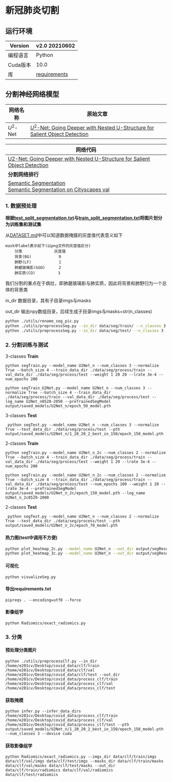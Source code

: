 # 新冠肺炎切割

## 运行环境

| Version  | v2.0    20210602             |
| -------- | ------------------------------- |
| 编程语言 | Python                          |
| Cuda版本 | 10.0                            |
| 库       | [requirements](./requirement.txt) |

## 分割神经网络模型

| 网络名称  | 原始文章                                                     |
| --------- | ------------------------------------------------------------ |
| $U^2$-Net | [$U^2$-Net: Going Deeper with Nested U-Structure for Salient Object Detection](https://arxiv.org/pdf/2005.09007.pdf) |

| 网络代码                                                     |
| ------------------------------------------------------------ |
| [U2-Net: Going Deeper with Nested U-Structure for Salient Object Detection](https://github.com/xuebinqin/U-2-Net) |
| **分割网络排行**                                             |
| [Semantic Segmentation](https://paperswithcode.com/task/semantic-segmentation)<br>[Semantic Segmentation on Cityscapes val](https://paperswithcode.com/sota/semantic-segmentation-on-cityscapes-val?p=unet-a-nested-u-net-architecture-for-medical) |

### 1. 数据预处理

**根据[test_split_segmentation.txt](./data/test_split_segmentation.txt)与[train_split_segmentation.txt](./data/train_split_segmentation.txt)将图片划分为训练集和测试集**

从[DATASET.md](./data/DATASET.md)中可以知道数据掩膜的灰度值代表意义如下

```pseudocode
mask中label表示如下(以png文件的灰度值区分)
	分类			    灰度值
	背景(BG)			  0
	肺野(LF)			  1
	肺磨玻璃影(GGO)      2
	肺实质(CO)		     3
```

我们分割的重点在于病灶，即肺磨玻璃影与肺实质，因此将背景和肺野归为一个总体的背景类



in_dir 数据目录，其有子目录imgs与masks

out_dir 输出npy数组目录，后续生成子目录imgs与masks+str(n_classes)

```bash
python ./utils/rename_seg_pic.py
python ./utils/preprocessSeg.py --in_dir data/seg/train/ --n_classes 3 --out_dir data/seg/process/train/
python ./utils/preprocessSeg.py --in_dir data/seg/test/ --n_classes 3 --out_dir data/seg/process/test/
```



### 2. 分割训练与测试

3-classes **Train**

```
python segTrain.py --model_name U2Net_n --num_classes 3 --normalize True --batch_size 4 --train_data_dir ./data/seg/process/train --val_data_dir ./data/seg/process/test --weight 1 20 20 --lrate 3e-4 --num_epochs 200

python segTrain_U2Net.py --model_name U2Net_n --num_classes 3 --normalize True --batch_size 4 --train_data_dir ./data/seg/process/train --val_data_dir ./data/seg/process/test --log_name U2Net_n0528-2050 --preTrainedSegModel output/saved_models/U2Net_n/epoch_50_model.pth
```

3-classes **Test**

```
 python segTest.py --model_name U2Net_n --num_classes 3 --normalize True --test_data_dir ./data/seg/process/test --pth output/saved_models/U2Net_n/1_20_20_2_best_in_150/epoch_150_model.pth
```

2-classes **Train**

```
python segTrain.py --model_name U2Net_n_2c --num_classes 2 --normalize True --batch_size 4 --train_data_dir ./data/seg/process/train --val_data_dir ./data/seg/process/test --weight 1 20 --lrate 3e-4 --num_epochs 200

python segTrain.py --model_name U2Net_n_2c --num_classes 2 --normalize True --batch_size 4 --train_data_dir ./data/seg/process/train --val_data_dir ./data/seg/process/test --num_epochs 100 --weight 1 20 --lrate 3e-4 --preTrainedSegModel output/saved_models/U2Net_n_2c/epoch_150_model.pth --log_name U2Net_n_2c0529-2000
```

2-classes **Test**

```
 python segTest.py --model_name U2Net_n --num_classes 2 --normalize True --test_data_dir ./data/seg/process/test --pth output/saved_models/U2Net_n_2c/epoch_70_model.pth
```

#### 热力图(test中调用不方便)

```bash
python plot_heatmap_2c.py --model_name U2Net_n --out_dir output/segResult/
python plot_heatmap_3c.py --model_name U2Net_n --out_dir output/segResult/
```

#### 可视化

```
python visualizeSeg.py
```

#### 导出requirements.txt

```
pipreqs . --encoding=utf8 --force
```

#### 影像组学

```
python Radiomics/exact_radiomics.py
```
### 3. 分类
#### 预处理分类图片

```
python ./utils/preprocessClf.py --in_dir /home/e201cv/Desktop/covid_data/clf/train /home/e201cv/Desktop/covid_data/clf/val /home/e201cv/Desktop/covid_data/clf/test --out_dir /home/e201cv/Desktop/covid_data/process_clf/train /home/e201cv/Desktop/covid_data/process_clf/val /home/e201cv/Desktop/covid_data/process_clf/test
```

#### 获取掩模
```
python infer.py --infer_data_dirs /home/e201cv/Desktop/covid_data/process_clf/train /home/e201cv/Desktop/covid_data/process_clf/val /home/e201cv/Desktop/covid_data/process_clf/test --pth output/saved_models/U2Net_n/1_20_20_2_best_in_150/epoch_150_model.pth --num_classes 3 --device cuda
```

#### 获取影像组学
```
python Radiomics/exact_radiomics.py --imgs_dir data/clf/train/imgs data/clf/val/imgs data/clf/test/imgs --masks_dir data/clf/train/masks data/clf/val/masks data/clf/test/masks --out_dir data/clf/train/radiomics data/clf/val/radiomics data/clf/test/radiomics
```